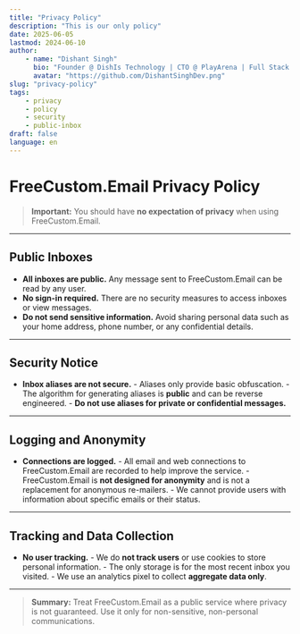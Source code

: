 ```yaml
---
title: "Privacy Policy"
description: "This is our only policy"
date: 2025-06-05
lastmod: 2024-06-10
author:
    - name: "Dishant Singh"
      bio: "Founder @ DishIs Technology | CTO @ PlayArena | Full Stack & Python Developer | ML/ DL Developer | Problem Solver | Math & Science Teacher"
      avatar: "https://github.com/DishantSinghDev.png"
slug: "privacy-policy"
tags:
    - privacy
    - policy
    - security
    - public-inbox
draft: false
language: en
---
```


# FreeCustom.Email Privacy Policy

> **Important:** You should have **no expectation of privacy** when using FreeCustom.Email.

---

## Public Inboxes

- **All inboxes are public.** Any message sent to FreeCustom.Email can be read by any user.
- **No sign-in required.** There are no security measures to access inboxes or view messages.
- **Do not send sensitive information.** Avoid sharing personal data such as your home address, phone number, or any confidential details.

---

## Security Notice

- **Inbox aliases are not secure.**
        - Aliases only provide basic obfuscation.
        - The algorithm for generating aliases is **public** and can be reverse engineered.
        - **Do not use aliases for private or confidential messages.**

---

## Logging and Anonymity

- **Connections are logged.**
        - All email and web connections to FreeCustom.Email are recorded to help improve the service.
        - FreeCustom.Email is **not designed for anonymity** and is not a replacement for anonymous re-mailers.
        - We cannot provide users with information about specific emails or their status.

---

## Tracking and Data Collection

- **No user tracking.**
        - We do **not track users** or use cookies to store personal information.
        - The only storage is for the most recent inbox you visited.
        - We use an analytics pixel to collect **aggregate data only**.

---

> **Summary:** Treat FreeCustom.Email as a public service where privacy is not guaranteed. Use it only for non-sensitive, non-personal communications.

